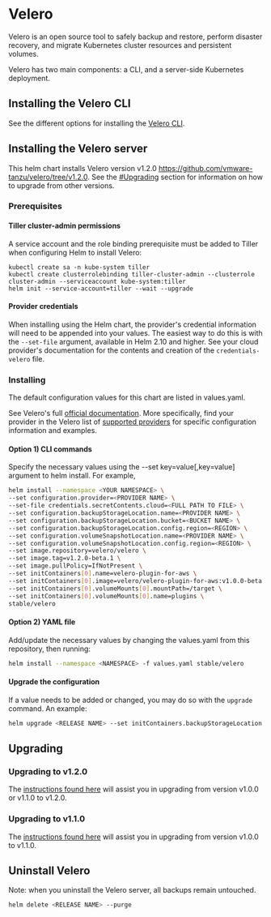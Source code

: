 # Velero

Velero is an open source tool to safely backup and restore, perform disaster recovery, and migrate Kubernetes cluster resources and persistent volumes.

Velero has two main components: a CLI, and a server-side Kubernetes deployment. 

## Installing the Velero CLI

See the different options for installing the [Velero CLI](https://velero.io/docs/v1.2.0/install-overview/#install-the-cli).

## Installing the Velero server

This helm chart installs Velero version v1.2.0 https://github.com/vmware-tanzu/velero/tree/v1.2.0. See the [#Upgrading](#upgrading) section for information on how to upgrade from other versions.

### Prerequisites

#### Tiller cluster-admin permissions

A service account and the role binding prerequisite must be added to Tiller when configuring Helm to install Velero:

```
kubectl create sa -n kube-system tiller
kubectl create clusterrolebinding tiller-cluster-admin --clusterrole cluster-admin --serviceaccount kube-system:tiller
helm init --service-account=tiller --wait --upgrade
```

#### Provider credentials

When installing using the Helm chart, the provider's credential information will need to be appended into your values. The easiest way to do this is with the `--set-file` argument, available in Helm 2.10 and higher. See your cloud provider's documentation for the contents and creation of the `credentials-velero` file.

### Installing

The default configuration values for this chart are listed in values.yaml.

See Velero's full [official documentation](https://velero.io/docs/v1.2.0/install-overview/). More specifically, find your provider in the Velero list of [supported providers](https://velero.io/docs/v1.2.0/supported-providers/) for specific configuration information and examples.

#### Option 1) CLI commands

Specify the necessary values using the --set key=value[,key=value] argument to helm install. For example,

```bash
helm install --namespace <YOUR NAMESPACE> \
--set configuration.provider=<PROVIDER NAME> \
--set-file credentials.secretContents.cloud=<FULL PATH TO FILE> \
--set configuration.backupStorageLocation.name=<PROVIDER NAME> \
--set configuration.backupStorageLocation.bucket=<BUCKET NAME> \
--set configuration.backupStorageLocation.config.region=<REGION> \
--set configuration.volumeSnapshotLocation.name=<PROVIDER NAME> \
--set configuration.volumeSnapshotLocation.config.region=<REGION> \
--set image.repository=velero/velero \
--set image.tag=v1.2.0-beta.1 \
--set image.pullPolicy=IfNotPresent \
--set initContainers[0].name=velero-plugin-for-aws \
--set initContainers[0].image=velero/velero-plugin-for-aws:v1.0.0-beta.1 \
--set initContainers[0].volumeMounts[0].mountPath=/target \
--set initContainers[0].volumeMounts[0].name=plugins \
stable/velero
```

#### Option 2) YAML file

Add/update the necessary values by changing the values.yaml from this repository, then running:

```bash
helm install --namespace <NAMESPACE> -f values.yaml stable/velero
```

#### Upgrade the configuration

If a value needs to be added or changed, you may do so with the `upgrade` command. An example:

```bash
helm upgrade <RELEASE NAME> --set initContainers.backupStorageLocation.name=aws,initContainers.volumeSnapshotLocation.name=aws stable/velero
```

## Upgrading

### Upgrading to v1.2.0

The [instructions found here](https://velero.io/docs/v1.2.0/upgrade-to-1.2/) will assist you in upgrading from version v1.0.0 or v1.1.0 to v1.2.0.

### Upgrading to v1.1.0

The [instructions found here](https://velero.io/docs/v1.1.0/upgrade-to-1.1/) will assist you in upgrading from version v1.0.0 to v1.1.0.

## Uninstall Velero

Note: when you uninstall the Velero server, all backups remain untouched.

```bash
helm delete <RELEASE NAME> --purge
```
